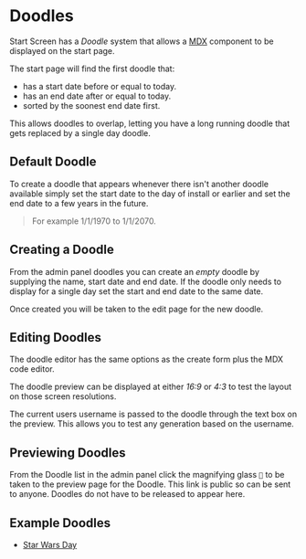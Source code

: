 # Doodles

Start Screen has a _Doodle_ system that allows a [MDX](/guides/working-with-mdx)
component to be displayed on the start page.

The start page will find the first doodle that:

- has a start date before or equal to today.
- has an end date after or equal to today.
- sorted by the soonest end date first.

This allows doodles to overlap, letting you have a long running doodle that gets
replaced by a single day doodle.

## Default Doodle

To create a doodle that appears whenever there isn't another doodle available
simply set the start date to the day of install or earlier and set the end date
to a few years in the future.

> For example 1/1/1970 to 1/1/2070.

## Creating a Doodle

From the admin panel doodles you can create an _empty_ doodle by supplying the
name, start date and end date. If the doodle only needs to display for a single
day set the start and end date to the same date.

Once created you will be taken to the edit page for the new doodle.

## Editing Doodles

The doodle editor has the same options as the create form plus the MDX code
editor.

The doodle preview can be displayed at either _16:9_ or _4:3_ to test the layout
on those screen resolutions.

The current users username is passed to the doodle through the text box on the
preview. This allows you to test any generation based on the username.

## Previewing Doodles

From the Doodle list in the admin panel click the magnifying glass `🔎` to be
taken to the preview page for the Doodle. This link is public so can be sent to
anyone. Doodles do not have to be released to appear here.

## Example Doodles

- [Star Wars Day](/examples/doodles/star-wars-day)

